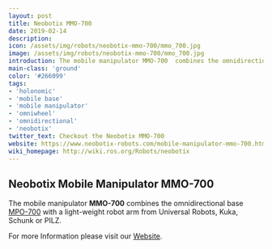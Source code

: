 ```yaml
---
layout: post
title: Neobotix MMO-700
date: 2019-02-14
description:
icon: /assets/img/robots/neobotix-mmo-700/mmo_700.jpg
image: /assets/img/robots/neobotix-mmo-700/mmo_700.jpg
introduction: The mobile manipulator MMO-700  combines the omnidirectional base MPO-700 with a light-weight robot arm from Universal Robots, Kuka, Schunk or Rethink Robotics.
main-class: 'ground'
color: '#266099'
tags:
- 'holonomic'
- 'mobile base'
- 'mobile manipulator'
- 'omniwheel'
- 'omnidirectional'
- 'neobotix'
twitter_text: Checkout the Neobotix MMO-700
website: https://www.neobotix-robots.com/mobile-manipulator-mmo-700.html
wiki_homepage: http://wiki.ros.org/Robots/neobotix
---
```


## Neobotix Mobile Manipulator MMO-700 

The mobile manipulator **MMO-700**  combines the omnidirectional base [MPO-700](https://www.neobotix-robots.com/omnidirectional-robot-mpo-700.html) with a light-weight robot arm from Universal Robots, Kuka, Schunk or PILZ.

For more Information please visit our [Website](https://www.neobotix-robots.com/mobile-manipulator-mmo-700.html).
